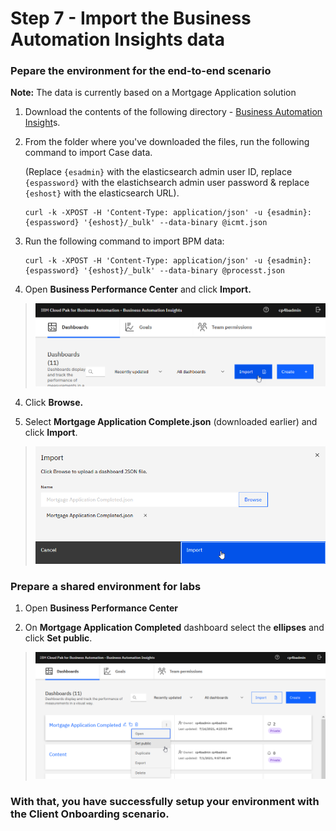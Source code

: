 # Step 7 - Import the Business Automation Insights data

### Pepare the environment for the end-to-end scenario

**Note:** The data is currently based on a Mortgage Application solution

1. Download the contents of the following directory - [Business Automation Insight](/Solution%20Exports/Business%20Automation%20Insights)s.

2. From the folder where you've downloaded the files, run the following command to import Case data.

   (Replace `{esadmin}` with the elasticsearch admin user ID, replace `{espassword}` with the elastichsearch admin user password & replace `{eshost}` with the elasticsearch URL).

   ```
   curl -k -XPOST -H 'Content-Type: application/json' -u {esadmin}:{espassword} '{eshost}/_bulk' --data-binary @icmt.json
   ```

3. Run the following command to import BPM data:

   ```
   curl -k -XPOST -H 'Content-Type: application/json' -u {esadmin}:{espassword} '{eshost}/_bulk' --data-binary @processt.json
   ```

4. Open **Business Performance Center** and click **Import.**

> ![](images/BAI-1.png)

4.  Click **Browse.**

5.  Select **Mortgage Application Complete.json** (downloaded earlier) and click **Import**.

> ![](images/BAI-2.png)

### Prepare a shared environment for labs

1. Open **Business Performance Center**

2.	On **Mortgage Application Completed** dashboard select the **ellipses** and click **Set public**.

> ![](images/BAI-3.png)



### With that, you have successfully setup your environment with the Client Onboarding scenario.



